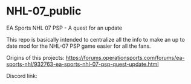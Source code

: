 # NHL-07_public
EA Sports NHL 07 PSP - A quest for an update

This repo is basically intended to centralize all the info to
make an up to date mod for the NHL-07 PSP game easier for all the fans.

Origins of this projects:
https://forums.operationsports.com/forums/ea-sports-nhl/932763-ea-sports-nhl-07-psp-quest-update.html

Discord link:

